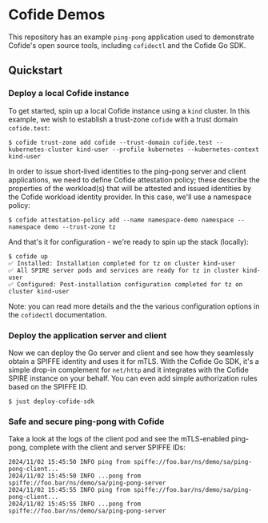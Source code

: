 # Cofide Demos

This repository has an example `ping-pong` application used to demonstrate Cofide's open source tools, including `cofidectl` and the Cofide Go SDK.

## Quickstart

### Deploy a local Cofide instance

To get started, spin up a local Cofide instance using a `kind` cluster. In this example, we wish to establish a trust-zone `cofide` with a trust domain `cofide.test`: 

```
$ cofide trust-zone add cofide --trust-domain cofide.test --kubernetes-cluster kind-user --profile kubernetes --kubernetes-context kind-user 
```

In order to issue short-lived identities to the ping-pong server and client applications, we need to define Cofide attestation policy; these describe the properties of the workload(s) that will be attested and issued identities by the Cofide workload identity provider. In this case, we'll use a namespace policy:

```
$ cofide attestation-policy add --name namespace-demo namespace --namespace demo --trust-zone tz 
```

And that's it for configuration - we're ready to spin up the stack (locally):

```
$ cofide up
✅ Installed: Installation completed for tz on cluster kind-user
✅ All SPIRE server pods and services are ready for tz in cluster kind-user
✅ Configured: Post-installation configuration completed for tz on cluster kind-user
```

Note: you can read more details and the the various configuration options in the `cofidectl` documentation.

### Deploy the application server and client

Now we can deploy the Go server and client and see how they seamlessly obtain a SPIFFE identity and uses it for mTLS. With the Cofide Go SDK, it's a simple drop-in complement for `net/http` and it integrates with the Cofide SPIRE instance on your behalf. You can even add simple authorization rules based on the SPIFFE ID.

```
$ just deploy-cofide-sdk
```

### Safe and secure ping-pong with Cofide

Take a look at the logs of the client pod and see the mTLS-enabled ping-pong, complete with the client and server SPIFFE IDs:

```
2024/11/02 15:45:50 INFO ping from spiffe://foo.bar/ns/demo/sa/ping-pong-client...
2024/11/02 15:45:50 INFO ...pong from spiffe://foo.bar/ns/demo/sa/ping-pong-server
2024/11/02 15:45:55 INFO ping from spiffe://foo.bar/ns/demo/sa/ping-pong-client...
2024/11/02 15:45:55 INFO ...pong from spiffe://foo.bar/ns/demo/sa/ping-pong-server
```



